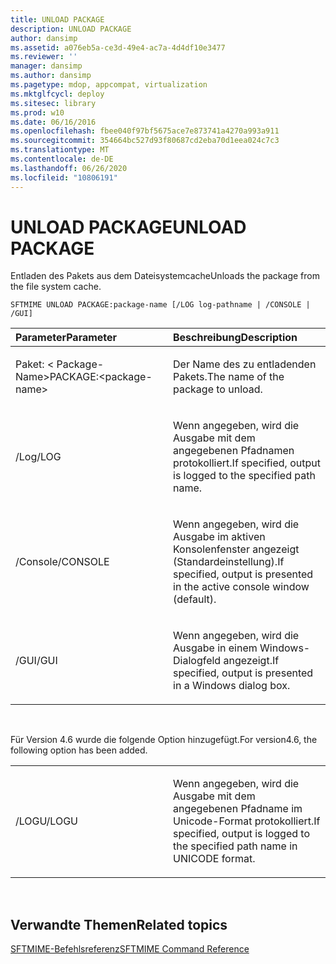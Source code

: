 ```yaml
---
title: UNLOAD PACKAGE
description: UNLOAD PACKAGE
author: dansimp
ms.assetid: a076eb5a-ce3d-49e4-ac7a-4d4df10e3477
ms.reviewer: ''
manager: dansimp
ms.author: dansimp
ms.pagetype: mdop, appcompat, virtualization
ms.mktglfcycl: deploy
ms.sitesec: library
ms.prod: w10
ms.date: 06/16/2016
ms.openlocfilehash: fbee040f97bf5675ace7e873741a4270a993a911
ms.sourcegitcommit: 354664bc527d93f80687cd2eba70d1eea024c7c3
ms.translationtype: MT
ms.contentlocale: de-DE
ms.lasthandoff: 06/26/2020
ms.locfileid: "10806191"
---
```

# <span data-ttu-id="374aa-103">UNLOAD PACKAGE</span><span class="sxs-lookup"><span data-stu-id="374aa-103">UNLOAD PACKAGE</span></span>


<span data-ttu-id="374aa-104">Entladen des Pakets aus dem Dateisystemcache</span><span class="sxs-lookup"><span data-stu-id="374aa-104">Unloads the package from the file system cache.</span></span>

`SFTMIME UNLOAD PACKAGE:package-name [/LOG log-pathname | /CONSOLE | /GUI]`

<table>
<colgroup>
<col width="50%" />
<col width="50%" />
</colgroup>
<thead>
<tr class="header">
<th align="left"><span data-ttu-id="374aa-105">Parameter</span><span class="sxs-lookup"><span data-stu-id="374aa-105">Parameter</span></span></th>
<th align="left"><span data-ttu-id="374aa-106">Beschreibung</span><span class="sxs-lookup"><span data-stu-id="374aa-106">Description</span></span></th>
</tr>
</thead>
<tbody>
<tr class="odd">
<td align="left"><p><span data-ttu-id="374aa-107">Paket: &lt; Package-Name&gt;</span><span class="sxs-lookup"><span data-stu-id="374aa-107">PACKAGE:&lt;package-name&gt;</span></span></p></td>
<td align="left"><p><span data-ttu-id="374aa-108">Der Name des zu entladenden Pakets.</span><span class="sxs-lookup"><span data-stu-id="374aa-108">The name of the package to unload.</span></span></p></td>
</tr>
<tr class="even">
<td align="left"><p><span data-ttu-id="374aa-109">/Log</span><span class="sxs-lookup"><span data-stu-id="374aa-109">/LOG</span></span></p></td>
<td align="left"><p><span data-ttu-id="374aa-110">Wenn angegeben, wird die Ausgabe mit dem angegebenen Pfadnamen protokolliert.</span><span class="sxs-lookup"><span data-stu-id="374aa-110">If specified, output is logged to the specified path name.</span></span></p></td>
</tr>
<tr class="odd">
<td align="left"><p><span data-ttu-id="374aa-111">/Console</span><span class="sxs-lookup"><span data-stu-id="374aa-111">/CONSOLE</span></span></p></td>
<td align="left"><p><span data-ttu-id="374aa-112">Wenn angegeben, wird die Ausgabe im aktiven Konsolenfenster angezeigt (Standardeinstellung).</span><span class="sxs-lookup"><span data-stu-id="374aa-112">If specified, output is presented in the active console window (default).</span></span></p></td>
</tr>
<tr class="even">
<td align="left"><p><span data-ttu-id="374aa-113">/GUI</span><span class="sxs-lookup"><span data-stu-id="374aa-113">/GUI</span></span></p></td>
<td align="left"><p><span data-ttu-id="374aa-114">Wenn angegeben, wird die Ausgabe in einem Windows-Dialogfeld angezeigt.</span><span class="sxs-lookup"><span data-stu-id="374aa-114">If specified, output is presented in a Windows dialog box.</span></span></p></td>
</tr>
</tbody>
</table>

 

<span data-ttu-id="374aa-115">Für Version 4.6 wurde die folgende Option hinzugefügt.</span><span class="sxs-lookup"><span data-stu-id="374aa-115">For version4.6, the following option has been added.</span></span>

<table>
<colgroup>
<col width="50%" />
<col width="50%" />
</colgroup>
<tbody>
<tr class="odd">
<td align="left"><p><span data-ttu-id="374aa-116">/LOGU</span><span class="sxs-lookup"><span data-stu-id="374aa-116">/LOGU</span></span></p></td>
<td align="left"><p><span data-ttu-id="374aa-117">Wenn angegeben, wird die Ausgabe mit dem angegebenen Pfadname im Unicode-Format protokolliert.</span><span class="sxs-lookup"><span data-stu-id="374aa-117">If specified, output is logged to the specified path name in UNICODE format.</span></span></p></td>
</tr>
</tbody>
</table>

 

## <span data-ttu-id="374aa-118">Verwandte Themen</span><span class="sxs-lookup"><span data-stu-id="374aa-118">Related topics</span></span>


[<span data-ttu-id="374aa-119">SFTMIME-Befehlsreferenz</span><span class="sxs-lookup"><span data-stu-id="374aa-119">SFTMIME Command Reference</span></span>](sftmime--command-reference.md)

 

 





